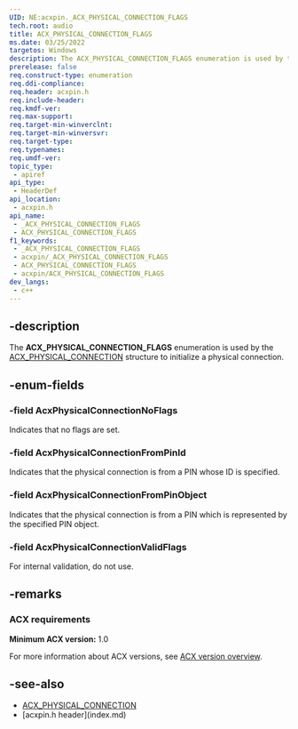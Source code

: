 ```yaml
---
UID: NE:acxpin._ACX_PHYSICAL_CONNECTION_FLAGS
tech.root: audio
title: ACX_PHYSICAL_CONNECTION_FLAGS
ms.date: 03/25/2022
targetos: Windows
description: The ACX_PHYSICAL_CONNECTION_FLAGS enumeration is used by the ACX_PHYSICAL_CONNECTION structure to initialize a physical connection.
prerelease: false
req.construct-type: enumeration
req.ddi-compliance: 
req.header: acxpin.h
req.include-header: 
req.kmdf-ver: 
req.max-support: 
req.target-min-winverclnt: 
req.target-min-winversvr: 
req.target-type: 
req.typenames: 
req.umdf-ver: 
topic_type:
 - apiref
api_type:
 - HeaderDef
api_location:
 - acxpin.h
api_name:
 - _ACX_PHYSICAL_CONNECTION_FLAGS
 - ACX_PHYSICAL_CONNECTION_FLAGS
f1_keywords:
 - _ACX_PHYSICAL_CONNECTION_FLAGS
 - acxpin/_ACX_PHYSICAL_CONNECTION_FLAGS
 - ACX_PHYSICAL_CONNECTION_FLAGS
 - acxpin/ACX_PHYSICAL_CONNECTION_FLAGS
dev_langs:
 - c++
---
```


## -description

The **ACX_PHYSICAL_CONNECTION_FLAGS** enumeration is used by the [ACX_PHYSICAL_CONNECTION](ns-acxpin-acx_physical_connection.md) structure to initialize a physical connection.

## -enum-fields

### -field AcxPhysicalConnectionNoFlags

Indicates that no flags are set.

### -field AcxPhysicalConnectionFromPinId

Indicates that the physical connection is from a PIN whose ID is specified.

### -field AcxPhysicalConnectionFromPinObject

Indicates that the physical connection is from a PIN which is represented by the specified PIN object.

### -field AcxPhysicalConnectionValidFlags

For internal validation, do not use.

## -remarks

### ACX requirements

**Minimum ACX version:** 1.0

For more information about ACX versions, see [ACX version overview](/windows-hardware/drivers/audio/acx-version-overview).

## -see-also

- [ACX_PHYSICAL_CONNECTION](ns-acxpin-acx_physical_connection.md)
- [acxpin.h header\]\(index.md\)
